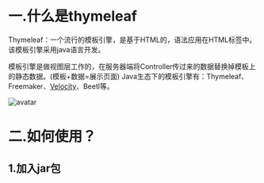 # 一.什么是thymeleaf

Thymeleaf：一个流行的模板引擎，是基于HTML的，语法应用在HTML标签中。该模板引擎采用java语言开发。

 模板引擎是做视图层工作的，在服务器端将Controller传过来的数据替换掉模板上的静态数据。(模板+数据=展示页面) Java生态下的模板引擎有：Thymeleaf、Freemaker、[Velocity](https://so.csdn.net/so/search?q=Velocity&spm=1001.2101.3001.7020)、Beetl等。

![avatar](/Users/kin/Desktop/My_coding/myblogs/docs/Java_web/img/thymeleaf.jpg)

# 二.如何使用？

## 1.加入jar包

